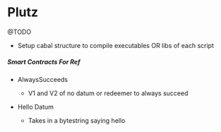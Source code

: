 # Plutz


@TODO
* Setup cabal structure to compile executables OR libs of each script

##### Smart Contracts For Ref
- AlwaysSucceeds
  * V1 and V2 of no datum or redeemer to always succeed

- Hello Datum
  * Takes in a bytestring saying hello

